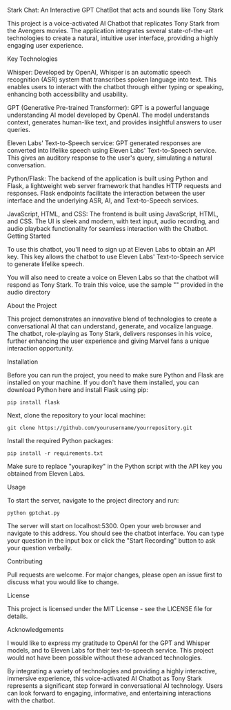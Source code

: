 Stark Chat: An Interactive GPT ChatBot that acts and sounds like Tony Stark

This project is a voice-activated AI Chatbot that replicates Tony Stark from the Avengers movies. The application integrates several state-of-the-art technologies to create a natural, intuitive user interface, providing a highly engaging user experience.

Key Technologies

Whisper: Developed by OpenAI, Whisper is an automatic speech recognition (ASR) system that transcribes spoken language into text. This enables users to interact with the chatbot through either typing or speaking, enhancing both accessibility and usability.

GPT (Generative Pre-trained Transformer): GPT is a powerful language understanding AI model developed by OpenAI. The model understands context, generates human-like text, and provides insightful answers to user queries.

Eleven Labs' Text-to-Speech service: GPT generated responses are converted into lifelike speech using Eleven Labs' Text-to-Speech service. This gives an auditory response to the user's query, simulating a natural conversation.

Python/Flask: The backend of the application is built using Python and Flask, a lightweight web server framework that handles HTTP requests and responses. Flask endpoints facilitate the interaction between the user interface and the underlying ASR, AI, and Text-to-Speech services.

JavaScript, HTML, and CSS: The frontend is built using JavaScript, HTML, and CSS. The UI is sleek and modern, with text input, audio recording, and audio playback functionality for seamless interaction with the Chatbot.
Getting Started

To use this chatbot, you'll need to sign up at Eleven Labs to obtain an API key. This key allows the chatbot to use Eleven Labs' Text-to-Speech service to generate lifelike speech.

You will also need to create a voice on Eleven Labs so that the chatbot will respond as Tony Stark. To train this voice, use the sample "" provided in the audio directory

About the Project

This project demonstrates an innovative blend of technologies to create a conversational AI that can understand, generate, and vocalize language. The chatbot, role-playing as Tony Stark, delivers responses in his voice, further enhancing the user experience and giving Marvel fans a unique interaction opportunity.

Installation

Before you can run the project, you need to make sure Python and Flask are installed on your machine. If you don't have them installed, you can download Python here and install Flask using pip:


```
pip install flask
```
Next, clone the repository to your local machine:

```
git clone https://github.com/yourusername/yourrepository.git
```
Install the required Python packages:

```
pip install -r requirements.txt
```
Make sure to replace "yourapikey" in the Python script with the API key you obtained from Eleven Labs.

Usage

To start the server, navigate to the project directory and run:

```
python gptchat.py
```
The server will start on localhost:5300. Open your web browser and navigate to this address. You should see the chatbot interface. You can type your question in the input box or click the "Start Recording" button to ask your question verbally.

Contributing

Pull requests are welcome. For major changes, please open an issue first to discuss what you would like to change.

License

This project is licensed under the MIT License - see the LICENSE file for details.

Acknowledgements

I would like to express my gratitude to OpenAI for the GPT and Whisper models, and to Eleven Labs for their text-to-speech service. This project would not have been possible without these advanced technologies.

By integrating a variety of technologies and providing a highly interactive, immersive experience, this voice-activated AI Chatbot as Tony Stark represents a significant step forward in conversational AI technology. Users can look forward to engaging, informative, and entertaining interactions with the chatbot.
